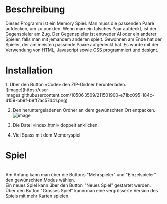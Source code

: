 <h1> Beschreibung </h1>
Dieses Programm ist ein Memory Spiel. Man muss die passenden Paare aufdecken, um zu punkten. Wenn man ein falsches Paar aufdeckt, ist der Gegenspieler am Zug. Der Gegenspieler ist entweder AI oder ein anderer Spieler, falls man mit jemandem anderen spielt. Gewonnen am Ende hat der Spieler, der am meisten passende Paare aufgedeckt hat. Es wurde mit der Verwendung von HTML, Javascript sowie CSS programmiert und designt.

<h1>Installation</h1>
1.	Über den Button «Code» den ZIP-Ordner herunterladen. <br>
 ![image](https://user-images.githubusercontent.com/105063509/211501900-e71bc095-184c-4159-bb9f-b9ff7ac57441.png)

2.	Den heruntergeladenen Ordner an dem gewünschten Ort entpacken. <br>
 ![image](https://user-images.githubusercontent.com/105063509/211501972-77833e26-ec65-4922-83c8-6080e69b0f0c.png)

3.	Die Datei «index.html» doppelt anklicken.
4.	Viel Spass mit dem Memoryspiel

<h1>Spiel</h1> <br>
Am Anfang kann man über die Buttons "Mehrspieler" und "EInzelspieler" den gewünschten Modus wählen. <br>
Ein neues Spiel kann über den Button "Neues Spiel" gestartet werden. <br>
Über den Button "Grosses Spiel" kann man eine vergrösserte Version des Spiels mit mehr Karten spielen. <br>



